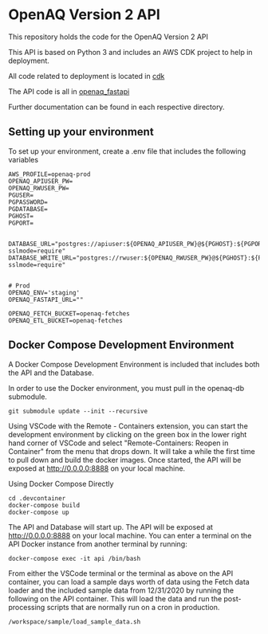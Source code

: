 # OpenAQ Version 2 API
This repository holds the code for the OpenAQ Version 2 API

This API is based on Python 3 and includes an AWS CDK project to help in deployment.

All code related to deployment is located in [cdk](cdk/)

The API code is all in [openaq_fastapi](openaq_fastapi/)

Further documentation can be found in each respective directory.

## Setting up your environment ##
To set up your environment, create a .env file that includes the following variables

```
AWS_PROFILE=openaq-prod
OPENAQ_APIUSER_PW=
OPENAQ_RWUSER_PW=
PGUSER=
PGPASSWORD=
PGDATABASE=
PGHOST=
PGPORT=


DATABASE_URL="postgres://apiuser:${OPENAQ_APIUSER_PW}@${PGHOST}:${PGPORT}/${PGDATABASE}?sslmode=require"
DATABASE_WRITE_URL="postgres://rwuser:${OPENAQ_RWUSER_PW}@${PGHOST}:${PGPORT}/${PGDATABASE}?sslmode=require"


# Prod
OPENAQ_ENV='staging'
OPENAQ_FASTAPI_URL=""

OPENAQ_FETCH_BUCKET=openaq-fetches
OPENAQ_ETL_BUCKET=openaq-fetches
```

## Docker Compose Development Environment ##
A Docker Compose Development Environment is included that includes both the API and the Database.

In order to use the Docker environment, you must pull in the openaq-db submodule.

```
git submodule update --init --recursive
```

Using VSCode with the Remote - Containers extension, you can start the development environment by clicking on the green box in the lower right hand corner of VSCode and select "Remote-Containers: Reopen in Container" from the menu that drops down. It will take a while the first time to pull down and build the docker images. Once started, the API will be exposed at http://0.0.0.0:8888 on your local machine.

Using Docker Compose Directly
```
cd .devcontainer
docker-compose build
docker-compose up
```

The API and Database will start up. The API will be exposed at http://0.0.0.0:8888 on your local machine.
You can enter a terminal on the API Docker instance from another terminal by running:
```
docker-compose exec -it api /bin/bash
```

From either the VSCode terminal or the terminal as above on the API container, you can load a sample days worth of data using the Fetch data loader and the included sample data from 12/31/2020 by running the following on the API container. This will load the data and run the post-processing scripts that are normally run on a cron in production.

```
/workspace/sample/load_sample_data.sh
```

